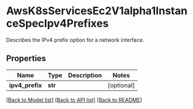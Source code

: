 # AwsK8sServicesEc2V1alpha1InstanceSpecIpv4Prefixes

Describes the IPv4 prefix option for a network interface.
## Properties
Name | Type | Description | Notes
------------ | ------------- | ------------- | -------------
**ipv4_prefix** | **str** |  | [optional] 

[[Back to Model list]](../README.md#documentation-for-models) [[Back to API list]](../README.md#documentation-for-api-endpoints) [[Back to README]](../README.md)


